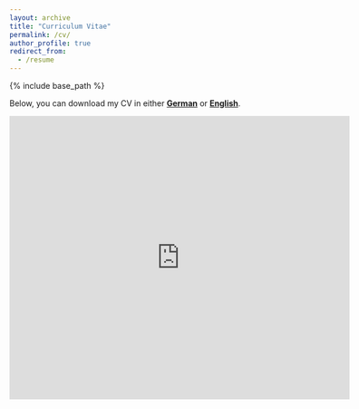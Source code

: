 ```yaml
---
layout: archive
title: "Curriculum Vitae"
permalink: /cv/
author_profile: true
redirect_from:
  - /resume
---
```


{% include base_path %}

Below, you can download my CV in either <b>[German](http://academicpages.github.io/files/CV_Birkenmaier_27_10_2021.pdf)</b> or <b>[English](http://academicpages.github.io/files/CV_Birkenmaier_27_10_2021.pdf)</b>.

<embed src="https://lukasbirki.github.io/files/CV_Birkenmaier.pdf" type="application/pdf" width="600px" height="500px" />